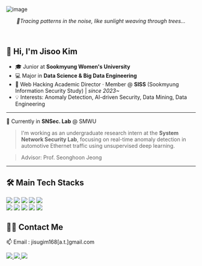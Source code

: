 ![image](https://github.com/user-attachments/assets/16247cf0-1a91-4946-a6d2-db1da5c0d77b)

<p align="center"><i>🌿Tracing patterns in the noise, like sunlight weaving through trees...</i></p>
<br>

## 👋 Hi, I'm Jisoo Kim

- 🎓 Junior at **Sookmyung Women's University** 
- 💻 Major in **Data Science & Big Data Engineering**  
- 🔐 Web Hacking Academic Director · Member @ **SISS** (Sookmyung Information Security Study) | *since 2023~*
- 💡 Interests: Anomaly Detection, AI-driven Security, Data Mining, Data Engineering

---

🏫 Currently in **SNSec. Lab** @ SMWU

> I'm working as an undergraduate research intern at the **System Network Security Lab**, focusing on real-time anomaly detection in automotive Ethernet traffic using unsupervised deep learning.

> Advisor: Prof. Seonghoon Jeong

---

## 🛠️ Main Tech Stacks

<p align="left">
  <img src="https://img.shields.io/badge/C-A8B9CC?style=for-the-badge&logo=C&logoColor=white">
  <img src="https://img.shields.io/badge/Python-3776AB?style=for-the-badge&logo=Python&logoColor=white">
  <img src="https://img.shields.io/badge/ubuntu-%23E95420.svg?&style=for-the-badge&logo=ubuntu&logoColor=white">
  <img src="https://img.shields.io/badge/Docker-2496ED?style=for-the-badge&logo=Docker&logoColor=white">
  <img src="https://img.shields.io/badge/PyTorch-%23EE4C2C.svg?style=for-the-badge&logo=PyTorch&logoColor=white">
  <br>
  <img src="https://img.shields.io/badge/Linux-FCC624?style=for-the-badge&logo=Linux&logoColor=white">
  <img src="https://img.shields.io/badge/MariaDB-003545?style=for-the-badge&logo=MariaDB&logoColor=white">
  <img src="https://img.shields.io/badge/MySQL-4479A1?style=for-the-badge&logo=MySQL&logoColor=white">
  <img src="https://img.shields.io/badge/php-%23777BB4.svg?&style=for-the-badge&logo=php&logoColor=white">
  <img src="https://img.shields.io/badge/-Rocky%20Linux-%2310B981?style=for-the-badge&logo=rockylinux&logoColor=white">
</p>


## 🧑‍💻 Contact Me
📫 Email : jisugim168[a.t.]gmail.com <br>
<p align="left">
  <!-- contact badges -->
    <a href=https://sallysooo.tistory.com/> <img src="https://img.shields.io/badge/Tistory-000000?style=for-the-badge&logo=Tistory&logoColor=white&link=https://sallysooo.tistory.com/"> </a>
    <a href=https://tidy-fontina-107.notion.site/Jisoo-Kim-688f3194d0ae49efadf616f4f5c9ea5f?pvs=4> <img src="https://img.shields.io/badge/Notion-000000?style=for-the-badge&logo=Notion&logoColor=white&link=https://tidy-fontina-107.notion.site/Jisoo-Kim-688f3194d0ae49efadf616f4f5c9ea5f?pvs=4"> </a>
    <a href="https://www.linkedin.com/in/jisoo-kim-66619b2bb"> <img src="https://img.shields.io/badge/linkedin-%230077B5.svg?style=for-the-badge&logo=linkedin&logoColor=white"> </a>
</p>

